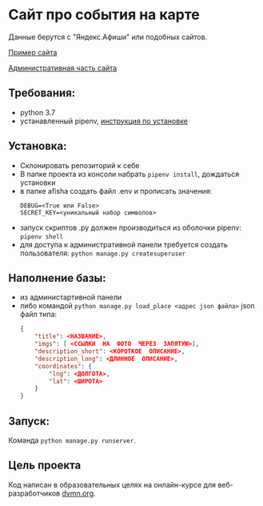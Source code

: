 # Сайт про события на карте

Данные берутся с  "Яндекс.Афиши"  или подобных сайтов.

[Пример сайта](http://zedchi.pythonanywhere.com/)

[Административная часть сайта](http://zedchi.pythonanywhere.com/admin)

## Требования:
- python 3.7
- устанавленный pipenv, [инструкция по установке](https://pipenv.pypa.io/en/latest/install/#installing-pipenv)

## Установка:
- Склонировать репозиторий к себе
- В папке проекта из консоли набрать `pipenv install`, дождаться установки
- в папке afisha создать файл .env и прописать значения:
    ```
    DEBUG=<True или False>
    SECRET_KEY=<уникальный набор символов>
    ```
- запуск скриптов .py должен производиться из оболочки pipenv: `pipenv shell`
- для доступа к административной панели требуется создать пользователя: `python manage.py createsuperuser`

## Наполнение базы:
- из администартивной панели
- либо командой `python manage.py load_place <адрес json файла>`
json файл типа:
    ```json
    {
    	"title": <НАЗВАНИЕ>,
    	"imgs": [ <ССЫЛКИ  НА  ФОТО  ЧЕРЕЗ  ЗАПЯТУЮ>],
    	"description_short": <КОРОТКОЕ  ОПИСАНИЕ>,
    	"description_long": <ДЛИННОЕ  ОПИСАНИЕ>,
    	"coordinates": {
    		"lng": <ДОЛГОТА>,
    		"lat": <ШИРОТА>
    	}
    }
    ```

## Запуск:
Команда `python manage.py runserver`.

## Цель проекта
Код написан в образовательных целях на онлайн-курсе для веб-разработчиков [dvmn.org](https://dvmn.org/).
